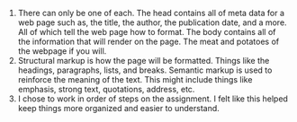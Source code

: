 1. There can only be one of each. The head contains all of meta data for a web page such as, the title, the author, the publication date, and a more. All of which tell the web page how to format. The body contains all of the information that will render on the page. The meat and potatoes of the webpage if you will.
2. Structural markup is how the page will be formatted. Things like the headings, paragraphs, lists, and breaks. Semantic markup is used to reinforce the meaning of the text. This might include things like emphasis, strong text, quotations, address, etc.
3. I chose to work in order of steps on the assignment. I felt like this helped keep things more organized and easier to understand.
